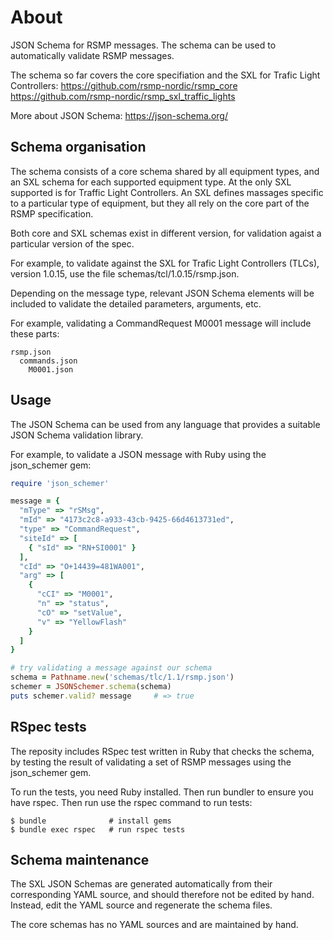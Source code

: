 # About
JSON Schema for RSMP messages. The schema can be used to automatically validate RSMP messages.

The schema so far covers the core specifiation and the SXL for Trafic Light Controllers:
https://github.com/rsmp-nordic/rsmp_core
https://github.com/rsmp-nordic/rsmp_sxl_traffic_lights

More about JSON Schema:
https://json-schema.org/

## Schema organisation
The schema consists of a core schema shared by all equipment types, and an SXL schema for each supported equipment type. At the only SXL supported is for Traffic Light Controllers. An SXL defines massages specific to a particular type of equipment, but they all rely on the core part of the RSMP specification.

Both core and SXL schemas exist in different version, for validation agaist a particular version of the spec.

For example, to validate against the SXL for Trafic Light Controllers (TLCs), version 1.0.15, use the file schemas/tcl/1.0.15/rsmp.json.

Depending on the message type, relevant JSON Schema elements will be included to validate the detailed parameters, arguments, etc.

For example, validating a CommandRequest M0001 message will include these parts:

```
rsmp.json
  commands.json
    M0001.json
```

##  Usage
The JSON Schema can be used from any language that provides a suitable JSON Schema validation library.

For example, to validate a JSON message with Ruby using the json_schemer gem:

```ruby
require 'json_schemer'

message = {
  "mType" => "rSMsg",
  "mId" => "4173c2c8-a933-43cb-9425-66d4613731ed",
  "type" => "CommandRequest",
  "siteId" => [
    { "sId" => "RN+SI0001" }
  ],
  "cId" => "O+14439=481WA001",
  "arg" => [
    {
      "cCI" => "M0001",
      "n" => "status",
      "cO" => "setValue",
      "v" => "YellowFlash"
    }
  ]
}

# try validating a message against our schema
schema = Pathname.new('schemas/tlc/1.1/rsmp.json')
schemer = JSONSchemer.schema(schema)
puts schemer.valid? message     # => true
```

## RSpec tests
The reposity includes RSpec test written in Ruby that checks the schema, by testing the result of validating a set of RSMP messages using the json_schemer gem.

To run the tests, you need Ruby installed. Then run bundler to ensure you have rspec. Then run use the rspec command to run tests:

```
$ bundle              # install gems
$ bundle exec rspec   # run rspec tests
```

## Schema maintenance
The SXL JSON Schemas are generated automatically from their corresponding YAML source, and should therefore not be edited by hand. Instead, edit the YAML source and regenerate the schema files.

The core schemas has no YAML sources and are maintained by hand.
